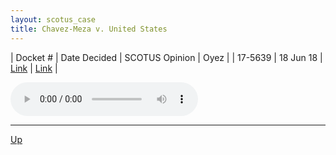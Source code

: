 ```yaml
---
layout: scotus_case
title: Chavez-Meza v. United States
---
```


| Docket # | Date Decided | SCOTUS Opinion | Oyez |
| 17-5639 | 18 Jun 18 | [Link](https://www.supremecourt.gov/opinions/preliminaryprint/585US1PP_final.pdf#page=125) | [Link](https://www.oyez.org/cases/2017/17-5639) |

<audio controls>
   <source src='./resources/17-5639.mp3' type='audio/mpeg'>
</audio>

<object data='./resources/17-5639.pdf' type='application/pdf'></object>

---

[Up](./README.md)